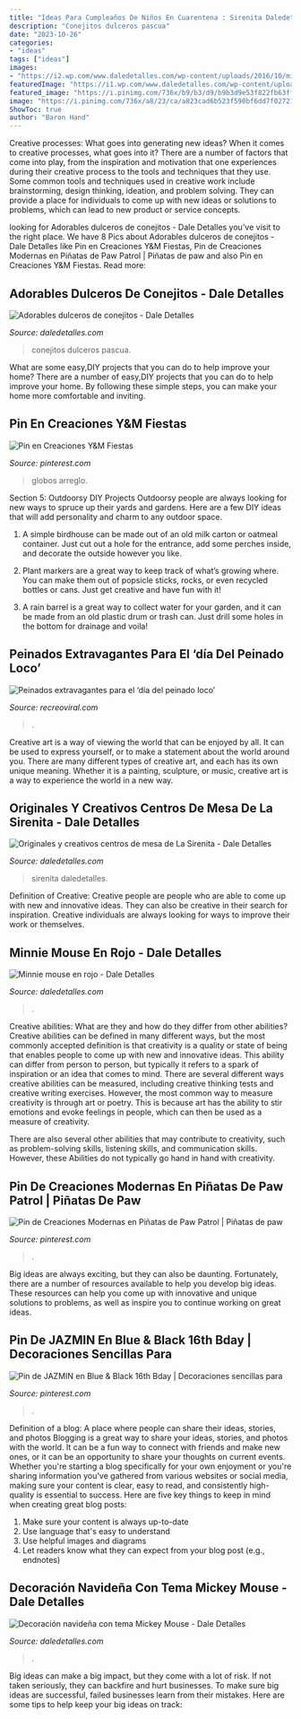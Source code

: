 ```yaml
---
title: "Ideas Para Cumpleaños De Niños En Cuarentena : Sirenita Daledetalles"
description: "Conejitos dulceros pascua"
date: "2023-10-26"
categories:
- "ideas"
tags: ["ideas"]
images:
- "https://i2.wp.com/www.daledetalles.com/wp-content/uploads/2016/10/mickey-navidad35.jpg"
featuredImage: "https://i1.wp.com/www.daledetalles.com/wp-content/uploads/2016/08/centro-de-mesa-sirenita12-e1471322860183.jpg?resize=499%2C608"
featured_image: "https://i.pinimg.com/736x/b9/b3/d9/b9b3d9e53f822fb63ffa72b8a367ae0d.jpg"
image: "https://i.pinimg.com/736x/a8/23/ca/a823cad6b523f590bf6dd7f0272127b9.jpg"
ShowToc: true
author: "Baron Hand"
---
```



Creative processes: What goes into generating new ideas?
When it comes to creative processes, what goes into it? There are a number of factors that come into play, from the inspiration and motivation that one experiences during their creative process to the tools and techniques that they use. Some common tools and techniques used in creative work include brainstorming, design thinking, ideation, and problem solving. They can provide a place for individuals to come up with new ideas or solutions to problems, which can lead to new product or service concepts.

	

		
looking for Adorables dulceros de conejitos - Dale Detalles you've visit to the right place. We have 8 Pics about Adorables dulceros de conejitos - Dale Detalles like Pin en Creaciones Y&amp;M Fiestas, Pin de Creaciones Modernas en Piñatas de Paw Patrol | Piñatas de paw and also Pin en Creaciones Y&amp;M Fiestas. Read more:
		
    
## Adorables Dulceros De Conejitos - Dale Detalles

<img loading=lazy src="https://i1.wp.com/www.daledetalles.com/wp-content/uploads/2018/03/conejitos-pascua-768x1024.jpg?resize=550%2C733" onerror="this.onerror=null;this.src='https://tse2.mm.bing.net/th?id=OIP.P_ouvovK2_vVbkiSmTUvjgHaJ3&amp;pid=15.1';" alt="Adorables dulceros de conejitos - Dale Detalles">

_Source: daledetalles.com_

>conejitos dulceros pascua. 

	

What are some easy,DIY projects that you can do to help improve your home?
There are a number of easy,DIY projects that you can do to help improve your home. By following these simple steps, you can make your home more comfortable and inviting.

    
## Pin En Creaciones Y&amp;M Fiestas

<img loading=lazy src="https://i.pinimg.com/736x/7f/65/f5/7f65f58a6cd6b96318bce13f0ff94b40.jpg" onerror="this.onerror=null;this.src='https://tse2.mm.bing.net/th?id=OIP.Pk-e3XcxUvID5ChptyfxWwHaJ3&amp;pid=15.1';" alt="Pin en Creaciones Y&amp;M Fiestas">

_Source: pinterest.com_

>globos arreglo. 

	

Section 5: Outdoorsy DIY Projects
Outdoorsy people are always looking for new ways to spruce up their yards and gardens. Here are a few DIY ideas that will add personality and charm to any outdoor space.
1. A simple birdhouse can be made out of an old milk carton or oatmeal container. Just cut out a hole for the entrance, add some perches inside, and decorate the outside however you like.

2. Plant markers are a great way to keep track of what’s growing where. You can make them out of popsicle sticks, rocks, or even recycled bottles or cans. Just get creative and have fun with it!

3. A rain barrel is a great way to collect water for your garden, and it can be made from an old plastic drum or trash can. Just drill some holes in the bottom for drainage and voila!

    
## Peinados Extravagantes Para El ‘día Del Peinado Loco’

<img loading=lazy src="https://www.recreoviral.com/wp-content/uploads/2016/03/Los-peinados-más-extravagantes-del-día-del-peinado-loco-1-625x750.jpg" onerror="this.onerror=null;this.src='https://tse1.mm.bing.net/th?id=OIP.pQuzaNVX_xBMgV8CRn6tBgHaI4&amp;pid=15.1';" alt="Peinados extravagantes para el ‘día del peinado loco’">

_Source: recreoviral.com_

>. 

	

Creative art is a way of viewing the world that can be enjoyed by all. It can be used to express yourself, or to make a statement about the world around you. There are many different types of creative art, and each has its own unique meaning. Whether it is a painting, sculpture, or music, creative art is a way to experience the world in a new way.

    
## Originales Y Creativos Centros De Mesa De La Sirenita - Dale Detalles

<img loading=lazy src="https://i1.wp.com/www.daledetalles.com/wp-content/uploads/2016/08/centro-de-mesa-sirenita12-e1471322860183.jpg?resize=499%2C608" onerror="this.onerror=null;this.src='https://tse4.mm.bing.net/th?id=OIP.R2QAHc2vGQCIIc7Q4isVCwHaJB&amp;pid=15.1';" alt="Originales y creativos centros de mesa de La Sirenita - Dale Detalles">

_Source: daledetalles.com_

>sirenita daledetalles. 

	

Definition of Creative:
Creative people are people who are able to come up with new and innovative ideas. They can also be creative in their search for inspiration. Creative individuals are always looking for ways to improve their work or themselves.

    
## Minnie Mouse En Rojo - Dale Detalles

<img loading=lazy src="https://i1.wp.com/www.daledetalles.com/wp-content/uploads/2016/04/minnie-rojo14.jpg?resize=410%2C617" onerror="this.onerror=null;this.src='https://tse1.mm.bing.net/th?id=OIP.wxgS2BrArJzu3cU69yBmUgAAAA&amp;pid=15.1';" alt="Minnie mouse en rojo - Dale Detalles">

_Source: daledetalles.com_

>. 

	

Creative abilities: What are they and how do they differ from other abilities?
Creative abilities can be defined in many different ways, but the most commonly accepted definition is that creativity is a quality or state of being that enables people to come up with new and innovative ideas. This ability can differ from person to person, but typically it refers to a spark of inspiration or an idea that comes to mind.
There are several different ways creative abilities can be measured, including creative thinking tests and creative writing exercises. However, the most common way to measure creativity is through art or poetry. This is because art has the ability to stir emotions and evoke feelings in people, which can then be used as a measure of creativity.

There are also several other abilities that may contribute to creativity, such as problem-solving skills, listening skills, and communication skills. However, these Abilities do not typically go hand in hand with creativity.

    
## Pin De Creaciones Modernas En Piñatas De Paw Patrol | Piñatas De Paw

<img loading=lazy src="https://i.pinimg.com/736x/a8/23/ca/a823cad6b523f590bf6dd7f0272127b9.jpg" onerror="this.onerror=null;this.src='https://tse4.mm.bing.net/th?id=OIP.EvlFXK2Hs3uHSG2B8WE9qwHaJ3&amp;pid=15.1';" alt="Pin de Creaciones Modernas en Piñatas de Paw Patrol | Piñatas de paw">

_Source: pinterest.com_

>. 

	

Big ideas are always exciting, but they can also be daunting. Fortunately, there are a number of resources available to help you develop big ideas. These resources can help you come up with innovative and unique solutions to problems, as well as inspire you to continue working on great ideas.

    
## Pin De JAZMIN En Blue &amp; Black 16th Bday | Decoraciones Sencillas Para

<img loading=lazy src="https://i.pinimg.com/736x/b9/b3/d9/b9b3d9e53f822fb63ffa72b8a367ae0d.jpg" onerror="this.onerror=null;this.src='https://tse1.mm.bing.net/th?id=OIP.8F69ZAlSn-XqLil2k81KFgHaJ3&amp;pid=15.1';" alt="Pin de JAZMIN en Blue &amp; Black 16th Bday | Decoraciones sencillas para">

_Source: pinterest.com_

>. 

	

Definition of a blog: A place where people can share their ideas, stories, and photos
Blogging is a great way to share your ideas, stories, and photos with the world. It can be a fun way to connect with friends and make new ones, or it can be an opportunity to share your thoughts on current events. Whether you're starting a blog specifically for your own enjoyment or you're sharing information you've gathered from various websites or social media, making sure your content is clear, easy to read, and consistently high-quality is essential to success. Here are five key things to keep in mind when creating great blog posts: 
1. Make sure your content is always up-to-date 
2. Use language that's easy to understand 
3. Use helpful images and diagrams 
4. Let readers know what they can expect from your blog post (e.g., endnotes) 

    
## Decoración Navideña Con Tema Mickey Mouse - Dale Detalles

<img loading=lazy src="https://i2.wp.com/www.daledetalles.com/wp-content/uploads/2016/10/mickey-navidad35.jpg" onerror="this.onerror=null;this.src='https://tse2.mm.bing.net/th?id=OIP.g80aDiu0Q7CIuPC-GLyIBwHaM3&amp;pid=15.1';" alt="Decoración navideña con tema Mickey Mouse - Dale Detalles">

_Source: daledetalles.com_

>. 

	

Big ideas can make a big impact, but they come with a lot of risk. If not taken seriously, they can backfire and hurt businesses. To make sure big ideas are successful, failed businesses learn from their mistakes. Here are some tips to help keep your big ideas on track:

